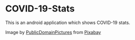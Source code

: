 # COVID-19-Stats
This is an android application which shows COVID-19 stats.

Image by <a href="https://pixabay.com/users/PublicDomainPictures-14/?utm_source=link-attribution&amp;utm_medium=referral&amp;utm_campaign=image&amp;utm_content=213708">PublicDomainPictures</a> from <a href="https://pixabay.com/?utm_source=link-attribution&amp;utm_medium=referral&amp;utm_campaign=image&amp;utm_content=213708">Pixabay</a>
